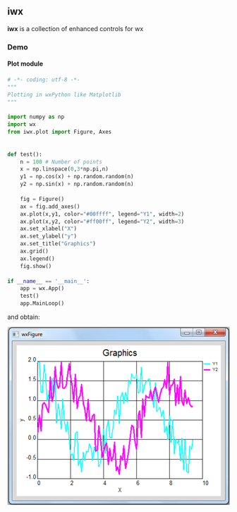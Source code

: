 ## iwx

**iwx** is a collection of enhanced controls for wx

### Demo

#### Plot module

```python
# -*- coding: utf-8 -*-
"""
Plotting in wxPython like Matplotlib
"""

import numpy as np
import wx
from iwx.plot import Figure, Axes


def test():
    n = 100 # Number of points
    x = np.linspace(0,3*np.pi,n)
    y1 = np.cos(x) + np.random.random(n)
    y2 = np.sin(x) + np.random.random(n)
    
    fig = Figure()
    ax = fig.add_axes()
    ax.plot(x,y1, color="#00ffff", legend="Y1", width=2)
    ax.plot(x,y2, color="#ff00ff", legend="Y2", width=3)
    ax.set_xlabel("X")
    ax.set_ylabel("y")
    ax.set_title("Graphics")
    ax.grid()
    ax.legend()
    fig.show()
    
if __name__ == '__main__':
    app = wx.App()
    test()
    app.MainLoop()
```

and obtain:

![](examples/images/plot.png)